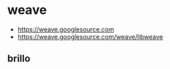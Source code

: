 weave
========================================

* https://weave.googlesource.com
* https://weave.googlesource.com/weave/libweave


brillo
----------------------------------------